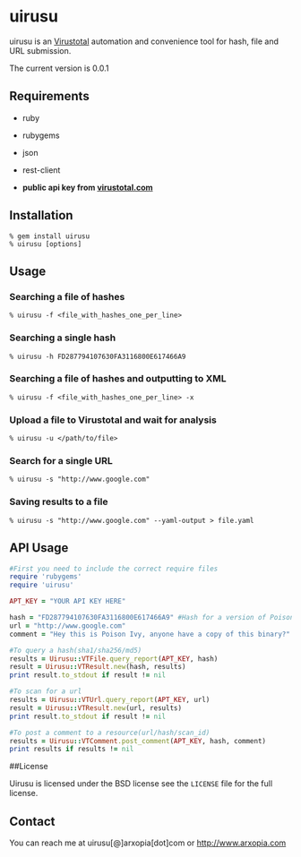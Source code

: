 # uirusu

uirusu is an [Virustotal](http://www.virustotal.com) automation and convenience tool for hash, file and URL submission.

The current version is 0.0.1

## Requirements

* ruby
* rubygems
* json
* rest-client

* **public api key from [virustotal.com](http://www.virustotal.com)**

## Installation

	% gem install uirusu
	% uirusu [options]

## Usage

### Searching a file of hashes

	% uirusu -f <file_with_hashes_one_per_line>

### Searching a single hash

	% uirusu -h FD287794107630FA3116800E617466A9

### Searching a file of hashes and outputting to XML
	% uirusu -f <file_with_hashes_one_per_line> -x

### Upload a file to Virustotal and wait for analysis
	% uirusu -u </path/to/file>

### Search for a single URL
	% uirusu -s "http://www.google.com"

### Saving results to a file
	% uirusu -s "http://www.google.com" --yaml-output > file.yaml


## API Usage
```ruby
#First you need to include the correct require files
require 'rubygems'
require 'uirusu'

APT_KEY = "YOUR API KEY HERE"

hash = "FD287794107630FA3116800E617466A9" #Hash for a version of Poison Ivy
url = "http://www.google.com"
comment = "Hey this is Poison Ivy, anyone have a copy of this binary?"

#To query a hash(sha1/sha256/md5)
results = Uirusu::VTFile.query_report(APT_KEY, hash)
result = Uirusu::VTResult.new(hash, results)
print result.to_stdout if result != nil

#To scan for a url
results = Uirusu::VTUrl.query_report(APT_KEY, url)
result = Uirusu::VTResult.new(url, results)
print result.to_stdout if result != nil

#To post a comment to a resource(url/hash/scan_id)
results = Uirusu::VTComment.post_comment(APT_KEY, hash, comment)
print results if results != nil
```

##License

Uirusu is licensed under the BSD license see the `LICENSE` file for the full license.

## Contact
You can reach me at uirusu[@]arxopia[dot]com or http://www.arxopia.com
